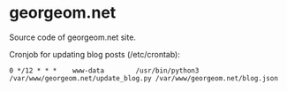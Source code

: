 # georgeom.net
Source code of georgeom.net site.

Cronjob for updating blog posts (/etc/crontab):
```
0 */12 * * *    www-data        /usr/bin/python3 /var/www/georgeom.net/update_blog.py /var/www/georgeom.net/blog.json
```